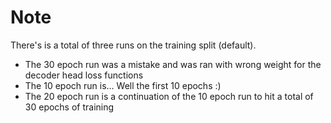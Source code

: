 # Note
There's is a total of three runs on the training split (default). 
- The 30 epoch run was a mistake and was ran with wrong weight for the decoder head loss functions
- The 10 epoch run is... Well the first 10 epochs :) 
- The 20 epoch run is a continuation of the 10 epoch run to hit a total of 30 epochs of training
